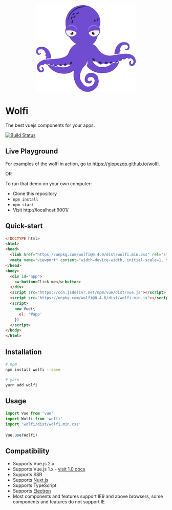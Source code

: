 
<p align="center">
  <img src="/logo.png" alt="Wolfi">
</p>

# Wolfi 

The best vuejs components for your apps.

[![Build Status](https://travis-ci.org/glopezep/wolfi.svg?branch=master)](https://travis-ci.org/glopezep/wolfi)

## Live Playground

For examples of the wolfi in action, go to https://glopezep.github.io/wolfi.

OR

To run that demo on your own computer:
* Clone this repository
* `npm install`
* `npm start`
* Visit http://localhost:9001/

## Quick-start

```html
<!DOCTYPE html>
<html>
<head>
  <link href="https://unpkg.com/wolfi@0.4.0/dist/wolfi.min.css" rel="stylesheet">
  <meta name="viewport" content="width=device-width, initial-scale=1, maximum-scale=1, user-scalable=no, minimal-ui">
</head>
<body>
  <div id="app">
    <w-button>Click me</w-button>
  </div>
  <script src="https://cdn.jsdelivr.net/npm/vue/dist/vue.js"></script>
  <script src="https://unpkg.com/wolfi@0.4.0/dist/wolfi.min.js"></script>
  <script>
    new Vue({
      el: '#app'
    })
  </script>
</body>
</html>
```

## Installation

``` bash
# npm
npm install wolfi --save
```

``` bash
# yarn
yarn add wolfi
```

## Usage

```javascript
import Vue from 'vue'
import Wolfi from 'wolfi'
import 'wolfi/dist/wolfi.min.css'

Vue.use(Wolfi)
```

## Compatibility

- Supports Vue.js 2.x
- Supports Vue.js 1.x - [visit 1.0 docs](http://v1.iviewui.com/)
- Supports SSR
- Supports [Nuxt.js](https://nuxtjs.org/)
- Supports TypeScript
- Supports [Electron](http://electron.atom.io/)
- Most components and features support IE9 and above browsers, some components and features do not support IE
